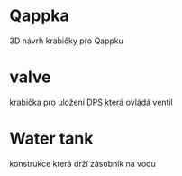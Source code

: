 # Qappka
3D návrh krabičky pro Qappku
<object data="https://github.com/kocevjak/qappka/blob/0a9730e97b9070583dd01ee7e61cc72c2c263a6a/hardware/3D print/qappka_main/all_2D.pdf" type="application/pdf" width="100%"> 
</object>

# valve
krabička pro uložení DPS která ovládá ventil

# Water tank
konstrukce která drží zásobník na vodu
